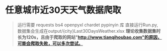 # 任意城市近30天天气数据爬取
> 运行需要 requests bs4 openpyxl chardet pypinyin 库
直接运行Run.py,数据集会生成在output/{city}Last30DaysWeather.xlsx
**理论收集数据集时长为120s，且由于爬取的网站"http://www.tianqihoubao.com"的原因，可能会爬取失败，可以多次尝试。**
